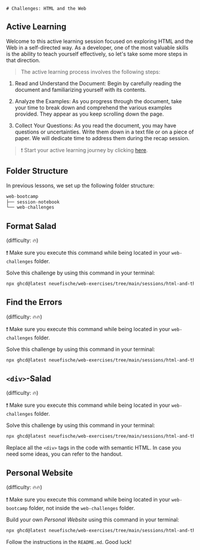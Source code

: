     # Challenges: HTML and the Web

## Active Learning

Welcome to this active learning session focused on exploring HTML and the Web in a self-directed way. As a developer, one of the most valuable skills is the ability to teach yourself effectively, so let's take some more steps in that direction.

> The active learning process involves the following steps:

1. Read and Understand the Document: Begin by carefully reading the document and familiarizing yourself with its contents.

1. Analyze the Examples: As you progress through the document, take your time to break down and comprehend the various examples provided. They appear as you keep scrolling down the page.

1. Collect Your Questions: As you read the document, you may have questions or uncertainties. Write them down in a text file or on a piece of paper. We will dedicate time to address them during the recap session.

> ❗️ Start your active learning journey by clicking [here](https://web-active-learning.vercel.app/documents/html-and-the-web).

## Folder Structure

In previous lessons, we set up the following folder structure:

```js
web-bootcamp
├── session-notebook
└── web-challenges
```

## Format Salad

(difficulty: 🔥)

❗️ Make sure you execute this command while being located in your `web-challenges` folder.

Solve this challenge by using this command in your terminal:

```bash
npx ghcd@latest neuefische/web-exercises/tree/main/sessions/html-and-the-web/format-salad
```

## Find the Errors

(difficulty: 🔥🔥)

❗️ Make sure you execute this command while being located in your `web-challenges` folder.

Solve this challenge by using this command in your terminal:

```bash
npx ghcd@latest neuefische/web-exercises/tree/main/sessions/html-and-the-web/find-the-errors
```

## `<div>`-Salad

(difficulty: 🔥)

❗️ Make sure you execute this command while being located in your `web-challenges` folder.

Solve this challenge by using this command in your terminal:

```bash
npx ghcd@latest neuefische/web-exercises/tree/main/sessions/html-and-the-web/div-salad
```

Replace all the `<div>` tags in the code with semantic HTML. In case you need some ideas, you can refer
to the handout.

## Personal Website

(difficulty: 🔥🔥)

❗️ Make sure you execute this command while being located in your `web-bootcamp` folder, not inside the `web-challenges` folder.

Build your own _Personal Website_ using this command in your terminal:

```bash
npx ghcd@latest neuefische/web-exercises/tree/main/sessions/html-and-the-web/personal-website
```

Follow the instructions in the `README.md`. Good luck!
